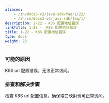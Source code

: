 ```yaml
---
aliases:
    - /zh/docs3-v2/java-sdk/faq/1/22/
    - /zh-cn/docs3-v2/java-sdk/faq/1/
description: 1-22 - K8S 配置地址错误
linkTitle: 1-22 -  K8S 配置地址错误
title: 1-22 - K8S 配置地址错误
type: docs
weight: 22
---
```






### 可能的原因

K8S url 配置错误，无法正常访问。

### 排查和解决步骤

检查 K8S url 配置信息，确保端口映射也可正常访问。